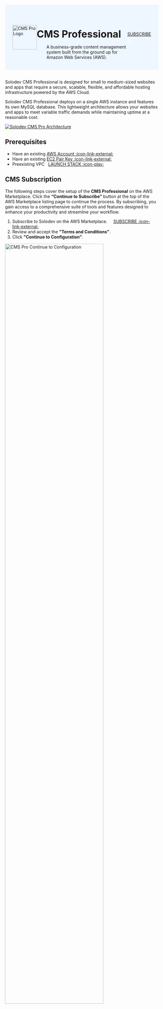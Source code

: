 # 

<div class="header">
  <div class="inner">
    <img src="/static/images/logos/pro-logo.jpg" alt="CMS Pro Logo" style="width: 80px;">
    <div>
      <h1>CMS Professional</h1>
      <p class="mb-0">A business-grade content management system built from the ground up for <br>Amazon Web Services (AWS).</p>
    </div>
  </div>
  <a class="btn-orange-lg" href="https://aws.amazon.com/marketplace/server/procurement?productId=prod-uahcrlmuczsau" rel="noopener noreferrer" target="_blank">SUBSCRIBE <span><svg xmlns="http://www.w3.org/2000/svg" viewBox="0 0 16 16" width="20" height="20" fill="#fff"><path d="M3.75 2h3.5a.75.75 0 0 1 0 1.5h-3.5a.25.25 0 0 0-.25.25v8.5c0 .138.112.25.25.25h8.5a.25.25 0 0 0 .25-.25v-3.5a.75.75 0 0 1 1.5 0v3.5A1.75 1.75 0 0 1 12.25 14h-8.5A1.75 1.75 0 0 1 2 12.25v-8.5C2 2.784 2.784 2 3.75 2Zm6.854-1h4.146a.25.25 0 0 1 .25.25v4.146a.25.25 0 0 1-.427.177L13.03 4.03 9.28 7.78a.751.751 0 0 1-1.042-.018.751.751 0 0 1-.018-1.042l3.75-3.75-1.543-1.543A.25.25 0 0 1 10.604 1Z"></path></svg></span></a>
</div>

<div class="row justify-content-between align-items-center mb-0">
  <div class="col-8">
    <p>Solodev CMS Professional is designed for small to medium-sized websites and apps that require a secure, scalable, flexible, and affordable hosting infrastructure powered by the AWS Cloud.</p>
    <p class="mb-0">Solodev CMS Professional deploys on a single AWS instance and features its own MySQL database. This lightweight architecture allows your websites and apps to meet variable traffic demands while maintaining uptime at a reasonable cost.</p>
  </div>
  <div class="col-4">
    <p><a href="/static/images/pro/solodev-cms-pro-architecture-2024.jpg" target="_blank"><img src="/static/images/enterprise/solodev-cms-enterprise-architecture-2024.jpg" alt="Solodev CMS Pro Architecture"></a></p>
  </div>
</div>

<!-- Solodev CMS Professional is available in the AWS Marketplace and can be instantly deployed in your account using <a href="https://docs.aws.amazon.com/AWSCloudFormation/latest/UserGuide/Welcome.html" target="_blank" rel="noopener noreferrer">AWS CloudFormation :icon-link-external:</a>. It leverages an advanced stack of AWS cloud services to deliver a scalable and reliable workload, including:

* <a href="https://docs.aws.amazon.com/acm/latest/userguide/acm-overview.html" target="_blank" rel="noopener noreferrer">Amazon Certificate Manager (ACM)</a>
* <a href="https://docs.aws.amazon.com/AmazonCloudFront/latest/DeveloperGuide/Introduction.html" target="_blank" rel="noopener noreferrer">Amazon CloudFront</a>
* <a href="https://docs.aws.amazon.com/AmazonCloudWatch/latest/monitoring/WhatIsCloudWatch.html" target="_blank" rel="noopener noreferrer">Amazon CloudWatch</a>
* <a href="https://docs.aws.amazon.com/documentdb/latest/developerguide/what-is.html" target="_blank" rel="noopener noreferrer">Amazon DocumentDB (with MongoDB Compatibility)</a>
* <a href="https://docs.aws.amazon.com/AWSEC2/latest/UserGuide/concepts.html" target="_blank" rel="noopener noreferrer">Amazon Elastic Compute Cloud (EC2)</a>
* <a href="https://docs.aws.amazon.com/efs/latest/ug/whatisefs.html" target="_blank" rel="noopener noreferrer">Amazon Elastic File System (EFS)</a>
* <a href="https://aws.amazon.com/elasticache/redis/" target="_blank" rel="noopener noreferrer">Amazon Elasticache for Redis</a>
* <a href="https://aws.amazon.com/systems-manager/" target="_blank">AWS Systems Manager</a>
* <a href="https://docs.aws.amazon.com/AmazonRDS/latest/UserGuide/Welcome.html" target="_blank" rel="noopener noreferrer">Amazon Relational Database Service (RDS) MySql</a>
* <a href="https://docs.aws.amazon.com/Route53/latest/DeveloperGuide/Welcome.html" target="_blank" rel="noopener noreferrer">Amazon Route 53</a>
* <a href="https://docs.aws.amazon.com/AmazonS3/latest/userguide/Welcome.html" target="_blank" rel="noopener noreferrer">Amazon Simple Storage Service (S3)</a>
* <a href="https://docs.aws.amazon.com/vpc/latest/userguide/what-is-amazon-vpc.html" target="_blank" rel="noopener noreferrer">Amazon Virtual Private Cloud (VPC)</a>
* <a href="https://docs.aws.amazon.com/waf/latest/developerguide/what-is-aws-waf.html" target="_blank" rel="noopener noreferrer">Amazon Web Application Firewall (WAF)</a>

Additional technology frameworks and libraries include <a href="https://www.linux.org/" target="_blank" rel="noopener noreferrer">Linux</a>, <a href="https://www.apache.org/" target="_blank" rel="noopener noreferrer">Apache</a>, <a href="https://www.mysql.com/" target="_blank" rel="noopener noreferrer">MySQL</a>, <a href="https://www.php.net/" target="_blank" rel="noopener noreferrer">PHP</a>, <a href="https://www.python.org/" target="_blank" rel="noopener noreferrer">Python</a>, and more. -->

## Prerequisites

* Have an existing <a href="https://portal.aws.amazon.com/billing/signup?refid=em_127222&p=free&c=hp&z=1&redirect_url=https%3A%2F%2Faws.amazon.com%2Fregistration-confirmation#/support" rel="noopener noreferrer" target="_blank">AWS Account :icon-link-external:</a>
* Have an existing <a href="https://console.aws.amazon.com/ec2/" target="_blank">EC2 Pair Key <span>:icon-link-external:</span></a>
* Preexisting VPC <a href="https://us-east-1.console.aws.amazon.com/cloudformation/home?region=us-east-1#/stacks/create?stackName=solodev-vpc&templateURL=https://solodev-aws-ha.s3.amazonaws.com/solodev-cms/cloudformation/infrastructure/vpc.yaml" target="_blank" class="btn-orange-sm mt-2" style="margin-left: .5rem;">LAUNCH STACK <span>:icon-play:</span></a>

## CMS Subscription

The following steps cover the setup of the **CMS Professional** on the AWS Marketplace. Click the **“Continue to Subscribe”** button at the top of the AWS Marketplace listing page to continue the process. By subscribing, you gain access to a comprehensive suite of tools and features designed to enhance your productivity and streamline your workflow.

1. Subscribe to Solodev on the AWS Marketplace. <a href="https://aws.amazon.com/marketplace/server/procurement?productId=prod-uahcrlmuczsau" target="_blank" class="btn-orange-sm" style="margin-left: 1rem;">SUBSCRIBE <span>:icon-link-external:</span></a>
2. Review and accept the **"Terms and Conditions"**.
3. Click **"Continue to Configuration"**.

<p><img src="/static/images/pro/aws-pro-subscribe.jpg" alt="CMS Pro Continue to Configuration" style="width: 80%;"></p>

!!!NOTE:
Once accepted, you will receive a thank you message asking you to configure your software. <br>This process can take a few moments. Please do not exit the screen or refresh the page.
!!!

### <span class="text-teal">Configure Software</span>

1. Choose a fulfillment option and software version to launch this software.

<p><img src="/static/images/quickstart/cms-configure.jpg" alt="CMS Pro Configure" style="width: 35%;"></p>

**Name** | **Description** 
:--- | ---
Fulfillment option | Select a fulfillment option. Default: Amazon Machine Image (AMI).
Software version | Select the software version. The latest version of Solodev CMS Pro is always recommended.
Region | Select the AWS Region.

2. Click **"Continue to Launch."**

<p><img src="/static/images/pro/cms-pro-continue-to-launch.jpg" alt="CMS Pro continue to launch" style="width: 80%;"></p>

!!!danger Important:
On the next screen, click on **"Usage Instructions"** and then select the Quickstart link to continue the installation.
!!!

### <span class="text-teal">Launch Software</span>

Review the launch configuration details and follow the instructions to launch this software.

{% tabs %}

{% tab title="CloudFormation" %}

To continue the installation, click the **Launch** button below and follow the outlined steps.

<a href="https://us-east-1.console.aws.amazon.com/cloudformation/home?region=us-east-1#/stacks/create?stackName=solodev-pro&templateURL=https://solodev-cms.s3.amazonaws.com/cloudformation/solodev-cms-pro.yaml" rel="noopener noreferrer" target="_blank"   class="btn-orange-lg mb-2">LAUNCH CMS PRO <span><svg xmlns="http://www.w3.org/2000/svg" viewBox="0 0 16 16" width="20" height="20" fill="#fff"><path d="M3.75 2h3.5a.75.75 0 0 1 0 1.5h-3.5a.25.25 0 0 0-.25.25v8.5c0 .138.112.25.25.25h8.5a.25.25 0 0 0 .25-.25v-3.5a.75.75 0 0 1 1.5 0v3.5A1.75 1.75 0 0 1 12.25 14h-8.5A1.75 1.75 0 0 1 2 12.25v-8.5C2 2.784 2.784 2 3.75 2Zm6.854-1h4.146a.25.25 0 0 1 .25.25v4.146a.25.25 0 0 1-.427.177L13.03 4.03 9.28 7.78a.751.751 0 0 1-1.042-.018.751.751 0 0 1-.018-1.042l3.75-3.75-1.543-1.543A.25.25 0 0 1 10.604 1Z"></path></svg></span></a>

!!!NOTE:
If your AWS region is different from `us-east-1`, make sure to select your specific region from the top menu.
!!!

#### Create Stack

1. Create a stack.

<p><img src="/static/images/pro/pro-create-stack.jpg" alt="CMS Pro Create Stack" style="width: 90%;"></p>

2. Click <span class="text-orange">**Next**</span>.

#### Stack Details

##### Provide a stack name

1. Provide a stack name. Stack name must be 1 to 128 characters, start with a letter, and only contain alphanumeric characters.

<p><img src="/static/images/pro/pro-stack-name.jpg" alt="CMS Pro stack name" style="width: 62%;"></p>

##### Parameters

1. Specify the parameters in the network settings section.

<p><img src="/static/images/pro/pro-params-network.jpg" alt="CMS Pro network settings" style="width: 50%;"></p>

Name   | Description
---    | ---
VPCID | Choose which VPC the Application should be deployed to. <br><br>An Amazon Virtual Private Cloud (VPC) is a dedicated environment that lets you launch the AWS resources that power your CMS Micro in an isolated virtual network. If you do not have a VPC, you will need to create one in your VPC Console. For instructions on how to create a VPC, <a href="https://docs.aws.amazon.com/AWSEC2/latest/UserGuide/using-vpc.html" target="_blank">click here for instructions :icon-link-external:</a>.
PublicSubnet1ID | The ID of the public subnet in Availability Zone 1 in your existing VPC (e.g., subnet-a0246dcd). <br><br>A subnet is a range of IP addresses contained in your VPC. You can create AWS resources, such as EC2 instances, in specific subnets, enabling you to group network resources more efficiently. If you do not have any existing subnets, you will need to create one in your Subnet Console. For instructions, <a href="https://docs.aws.amazon.com/AWSEC2/latest/UserGuide/using-vpc.html#ec2-shared-VPC-subnets" target="_blank">click here :icon-link-external:</a>.
PublicSubnet2ID | The ID of the public subnet in Availability Zone 2 in your existing VPC (e.g., subnet-b1236eea). <br><br>A subnet is a range of IP addresses contained in your VPC. You can create AWS resources, such as EC2 instances, in specific subnets, enabling you to group network resources more efficiently. If you do not have any existing subnets, you will need to create one in your Subnet Console. For instructions, <a href="https://docs.aws.amazon.com/AWSEC2/latest/UserGuide/using-vpc.html#ec2-shared-VPC-subnets" target="_blank">click here :icon-link-external:</a>.
InstanceType | CMS Micro runs on a single Amazon Elastic Compute (EC2) instance and is defaulted to run on a recommended m3.medium server. Depending on your traffic needs, you can select an instance size from the available options in the menu. <br><br>To learn more about which instance to choose based on your traffic needs, <a href="https://docs.aws.amazon.com/AWSEC2/latest/UserGuide/Instances.html" target="_blank">click here :icon-link-external:</a>.
KeyName | Name of an existing EC2 KeyPair to enable SSH access to the instances. <br><br>An Amazon EC2 key pair is a set of security credentials consisting of a public and private key that verify a user’s identity when connecting or communicating with an EC2 instance. Select an existing security group from the menu or configure a new security group using the form provided. If you do not have a Key Pair, you will need to create one in your Key Pair Console. For instructions <a href="https://docs.aws.amazon.com/AWSEC2/latest/UserGuide/ec2-key-pairs.html" target="_blank">click here :icon-link-external:</a>.
AmiAlias | An AMI Alias refers to a user-defined name or identifier for an Amazon Machine Image (AMI) that simplifies the process of referring to an AMI. <a href="https://docs.aws.amazon.com/AWSEC2/latest/UserGuide/AMIs.html" target="_blank">Click here :icon-link-external:</a> to learn more about AMIs.

2. Specify the CMS Settings.

<p><img src="/static/images/pro/pro-params-settings.jpg" alt="CMS Pro CMS Settings" style="width: 24%;"></p>

Name   | Description
---    | ---
AdminUser | The solodev admin username to login onto your CMS.
AdminPassword | The solodev admin password to login onto your CMS.
DatabaseUsername | The database admin account username.
DatabasePassword | The database root password.

3. Optional: Settings.

<p><img src="/static/images/pro/pro-params-settings-optional.jpg" alt="CMS Pro CMS Settings Optional" style="width: 52%;"></p>

Name   | Description
---    | ---
CookbookURL | Download and host on your own S3 bucket or copy this URL.
CertificateArn | CertificateArn for SSL cert that matches the FQDN above. Please visit the [AWS Certificate Manager](https://docs.aws.amazon.com/acm/).
CookbookURL | Download and host on your own S3 bucket or copy this URL.
WebsiteUrl | Name of initial Solodev website.
CidrIpAccess | Please set CIDR to 0.0.0.0/0 to allow all IP addresses to access the web server on port 80 and 443.
DeletionPolicy | A Deletion Policy is a configuration that you can set for resources in AWS CloudFormation templates to specify what should happen to the resource when its stack is deleted.
StorageEncrypted | Enable encryption for both Database (RDS) and Filesystem (EFS).

4. Optional: SSO.

<p><img src="/static/images/pro/pro-params-sso-optional.jpg" alt="CMS Pro CMS SSO Optional" style="width: 28%;"></p>

Name   | Description
---    | ---
SsoProviderUrl | Issuer URL of your OpenID Connect provider.
SsoClientId | Unique identifier assigned to a client application that is registered with an AWS Single Sign-On (SSO) service, used to authenticate and authorize the application to access SSO resources.
SsoClientSecret | Confidential key assigned to a client application registered with an AWS Single Sign-On (SSO) service, used in conjunction with the SSO Client ID to authenticate the application and secure access to SSO resources.

3. Click <span class="text-orange">**Next**</span>.

#### Configure Stack Options

1. Add a new tag. **This step is optional**.

Tags (key-value pairs) are used to apply metadata to AWS resources, which can help in organizing, identifying, and categorizing those resources. You can add up to 50 unique tags for each stack. If you need more information about tags, click here.

<p><img src="/static/images/quickstart/stack-tags.jpg" alt="CMS Pro tags" style="width: 80%;"></p>

2. Specify an existing AWS Identity and Access Management (IAM) service role that CloudFormation can assume. **This step is optional**.

<p><img src="/static/images/quickstart/stack-permissions.jpg" alt="CMS Pro permissions" style="width: 80%;"></p>

3. Select the stack failure options.

<p><img src="/static/images/quickstart/stack-failure.jpg" alt="CMS Pro failure" style="width: 80%;"></p>

Name   | Description
---    | ---
Behavior on provisioning failure | Specify the roll back behavior for a stack failure..
Delete newly created resources during a rollback | Specify whether resources that were created during a failed operation should be deleted regardless of their deletion policy.

To learn more about the stack failure options, <a href="https://docs.aws.amazon.com/AWSCloudFormation/latest/UserGuide/stack-failure-options.html" target="_blank">click here :icon-link-external:</a>.

#### Advanced options

1. You can set additional options for your stack, like notification options and a stack policy. For more information, <a href="https://docs.aws.amazon.com/AWSCloudFormation/latest/UserGuide/cfn-console-add-tags.html" target="_blank">click here :icon-link-external:</a>.

<p><img src="/static/images/quickstart/stack-advanced.jpg" alt="CMS Pro advanced options" style="width: 50%;"></p>

2. Click <span class="text-orange">**Next**</span>.

### Review and create

1. Review your settings.

2. Acknowledge the AWS CloudFormation terms.

<p><img src="/static/images/quickstart/stack-capabilities.jpg" alt="CMS Pro capabilities" style="width: 62%;"></p>

3. Click <span class="text-orange">**Submit**</span>.

### Stacks

1. <span class="text-orange">**Watch your CMS being created!**</span> Once the status changes from **CREATE_IN_PROGRESS** to **CREATE_COMPLETE**, you can access your CMS.

<p><img src="/static/images/pro/pro-stack.jpg" alt="CMS Pro Stack" style="width: 62%;"></p>

2. Click on the **Outputs** tab and copy the AdminUrl value.

<p><img src="/static/images/quickstart/stack-outputs.jpg" alt="CMS Pro Stack Outputs" style="width: 62%;"></p>

3. Open your preferred browser and paste the AdminUrl value to access the CMS login page. Use the **Admin Username** and **Admin Password** provided in the stacks output to log in.

<p><img src="/static/images/quickstart/login-screen.jpg" alt="Solodev CMS Login Screen" style="width: 50%;"></p>

{% endtab %}

{% tab title="Launch through EC2" %}

#### Choose an Action

1. Select **Launch through EC2**.

<p><img src="/static/images/quickstart/actions-ec2.jpg" alt="CMS Pro Actions" style="width: 74%;"></p>

2. Click **Launch**.

#### Launch an instance

Create virtual machines, or instances, that run on the AWS Cloud. Quickly get started by following the simple steps below.

1. **Name and tags**. Give your instance a **name**. You can also add additional tags (Optional).

<p><img src="/static/images/quickstart/name-instance.jpg" alt="Solodev CMS Pro Name" style="width: 55%;"></p>

!!!NOTE:
A tag is a label that you assign to an AWS resource. Each tag consists of a key and an optional value, both of which you define.
!!!

2. **Application and OS Images (Amazon Machine Image)**. An AMI contains the software configuration (operating system (OS), application server, and applications) required to launch your instance.

For more information about Amazon Machine Image, <a href="https://docs.aws.amazon.com/AWSEC2/latest/UserGuide/AMIs.html" target="_blank">click here :icon-link-external:</a>.

3. **Instance Type**. Select an instance type that meets your computing, memory, networking, or storage needs.

<p><img src="/static/images/quickstart/type-instance-large.jpg" alt="Solodev CMS Pro Instance Type" style="width: 55%;"></p>

To learn more about which instance to select based on your traffic needs, [click here](https://docs.aws.amazon.com/AWSEC2/latest/UserGuide/Instances.html).

!!!NOTE:
Solodev recommends t2.large server. Depending on your traffic needs, you can select an instance size from the available options in the menu.
!!!

4. **Key Pair**. You can use a key pair to securely connect to your instance. Ensure that you have access to the selected key pair before you launch the instance.
  
<p><img src="/static/images/quickstart/key-pair-instance.jpg" alt="Solodev CMS Pro Key Pair" style="width: 55%;"></p>

!!!NOTE:
An Amazon EC2 key pair is a set of security credentials consisting of a public and private key that verifies a user's identity when connecting or communicating with an EC2 instance. If you do not have a Key Pair, you will need to create one in your Key Pair Console. For instructions <a href="https://docs.aws.amazon.com/AWSEC2/latest/UserGuide/ec2-key-pairs.html" target="_blank">click here :icon-link-external:</a>.
!!!

5. **Network Settings**. Here you can create or select an existing security group, create an instance that can connect using SSH, and more.

<p><img src="/static/images/quickstart/network-instance.jpg" alt="Solodev CMS Pro Network Settings" style="width: 55%;"></p>

6. **Configure storage**. Specify the storage options for the instance.

<p><img src="/static/images/quickstart/storage-instance.jpg" alt="Solodev CMS Pro Storage" style="width: 55%;"></p>

For more information about storage, <a href="https://docs.aws.amazon.com/AWSEC2/latest/UserGuide/Storage.html?icmpid=docs_ec2_console" target="_blank">click here :icon-link-external:</a>.

7. Click **Launch Instance**.

<p><img src="/static/images/quickstart/launch-instance.jpg" alt="Solodev CMS Pro Launch Instance"></p>

8. You will get a success message. Click on the ID to access your EC2 Instance.

<p><img src="/static/images/quickstart/success-instance.jpg" alt="Solodev CMS Pro Success Message" style="width: 40%;"></p>

#### EC2 Instance

1. Check the **Instance State** and **Status Check** of your instance. Once your instance state changed from **Pending** to **Running**, click on the instance you created to access it.

<p><img src="/static/images/quickstart/cms-instance-state.jpg" alt="Solodev CMS Pro Instance" style="width: 40%;"></p>

2. Click on your **Public IPv4 address** to access the login page.

<p><img src="/static/images/quickstart/cms-public-address.jpg" alt="Solodev CMS Pro Public Address" style="width: 25%;"></p>

3. To log in, use **solodev** as the username and your **instance ID** as the password.

<p><img src="/static/images/quickstart/login-screen.jpg" alt="Solodev CMS Login Screen" style="width: 45%;"></p>
{% endtab %}

{% tab title="Launch from Website" %}

#### Choose an Action

1. Select **Launch from Website**

<p><img src="/static/images/quickstart/cms-launch-from-website.jpg" alt="CMS Pro Choose Actions" style="width: 55%;"></p>

2. **EC2 Instance Type**. CMS Micro runs on a single Amazon Elastic Compute (EC2) instance and is defaulted to run on a recommended t2.large server. Depending on your traffic needs, you can select an instance size from the available options in the menu. 

<p><img src="/static/images/quickstart/cms-instance.jpg" alt="CMS Pro EC2 Instance Type" style="width: 35%;"></p>

To learn more about which instance to choose based on your traffic needs, <a href="https://docs.aws.amazon.com/AWSEC2/latest/UserGuide/Instances.html" target="_blank">click here :icon-link-external:</a>.

3. **VPC Settings**. An Amazon Virtual Private Cloud (VPC) is a dedicated environment that lets you launch the AWS resources that power your CMS Micro in an isolated virtual network. If you do not have a VPC, you will need to create one in your VPC Console.

<p><img src="/static/images/quickstart/cms-vpc.jpg" alt="CMS Pro VPC Settings" style="width: 35%;"></p>

For instructions on how to create a VPC, <a href="https://docs.aws.amazon.com/AWSEC2/latest/UserGuide/using-vpc.html" target="_blank">click here for instructions :icon-link-external:</a>.

4. **Subnet Settings**. A subnet is a range of IP addresses contained in your VPC. You can create AWS resources, such as EC2 instances, in specific subnets, enabling you to group network resources more efficiently. 

<p><img src="/static/images/quickstart/cms-subnet.jpg" alt="CMS Pro Subnet Settings" style="width: 35%;"></p>

If you do not have any existing subnets, you will need to create one in your Subnet Console. For instructions, <a href="https://docs.aws.amazon.com/AWSEC2/latest/UserGuide/using-vpc.html#ec2-shared-VPC-subnets" target="_blank">click here :icon-link-external:</a>.

5. **Security Group Settings**. A security group acts as a firewall that controls the traffic allowed to reach one or more instances. You can create a new security group or choose one of your existing groups. Select an existing security group from the menu or configure a new security group using the form provided. Name your security group and give it a description.

<p><img src="/static/images/quickstart/security-groups.jpg" alt="CMS Pro Security Groups" style="width: 60%;"></p>

To learn more about security groups, <a href="https://docs.aws.amazon.com/AWSEC2/latest/UserGuide/ec2-security-groups.html" target="_blank">click here :icon-link-external:</a>.

6. **Key Pair Settings**. An Amazon EC2 key pair is a set of security credentials consisting of a public and private key that verify a user’s identity when connecting or communicating with an EC2 instance. Select an existing security group from the menu or configure a new security group using the form provided. 

<p><img src="/static/images/quickstart/cms-key-pair.jpg" alt="CMS Pro Key Pair Settings" style="width: 63%;"></p>

If you do not have a Key Pair, you will need to create one in your Key Pair Console. For instructions <a href="https://docs.aws.amazon.com/AWSEC2/latest/UserGuide/ec2-key-pairs.html" target="_blank">click here :icon-link-external:</a>.

7. Click <span class="text-orange">**Launch**</span>.

8. You will receive a success message to view your instance. Click on **EC2 Console**.

<p><img src="/static/images/quickstart/cms-success-launch.jpg" alt="CMS Pro Launch Message" style="width: 44%"></p>

#### EC2 Instance

1. Check the **Instance State** and **Status Check** of your instance. Once your instance state changed from **Pending** to **Running**, click on the instance you created to access it.

<p><img src="/static/images/quickstart/cms-instance-state.jpg" alt="Solodev CMS Pro Instance" style="width: 40%;"></p>

2. Click on your **Public IPv4 address** to access the login page.

<p><img src="/static/images/quickstart/cms-public-address.jpg" alt="Solodev CMS Pro Public Address" style="width: 25%;"></p>

3. To log in, use **solodev** as the username and your **instance ID** as the password.

<p><img src="/static/images/quickstart/login-screen.jpg" alt="Solodev CMS Login Screen" style="width: 45%;"></p>
{% endtab %}

{% endtabs %}

<!-- 1. **Choose an Action**

<p><img src="/static/images/pro/cms-pro-launch.jpg" alt="CMS Pro Launch CloudFormation" style="width: 70%; margin-bottom: 20px;"></p>

2. Click **"Launch"**.

## CloudFormation Stack Wizard

1.  Create stack. Continue with the pre-selected CloudFormation Template. The Amazon S3 template URL (used for the CloudFormation configuration) should be pre-selected. Click **"Next"** to continue.

<p><img src="/static/images/quickstart/create-stack.jpg" alt="CMS Pro Create Stack" style="width: 80%; margin-bottom: 20px;"></p>

2. Specify stack details. The following parameters must be configured to launch your Solodev CloudFormation stack:

**Parameter Description** | **Description** 
:--- | ---
Stack name | The name of your stack (set to "solodev-pro" by default). Please note, the name can include letters (A-Z and a-z), numbers (0-9), and dashes (-).

<p><img src="/static/images/quickstart/stack-name.png" alt="CMS Pro Stack Name" style="width: 80%;"></p>

**Network Setup**

**Name** | **Description** 
:--- | ---
VPCID | Choose which VPC the application should be deployed to.
PublicSubnet1ID | The ID of the public subnet in Availability Zone 1 in your existing VPC (e.g., subnet-a0246dcd).
PublicSubnet2ID | The ID of the public subnet in Availability Zone 2 in your existing VPC (e.g., subnet-b1236eea).
InstanceType | The EC2 instance type you wish to launch.
KeyName | Name of an existing EC2 KeyPair to enable SSH access to the instances.
CidrIpAccess | Please set CIDR to 0.0.0.0/0 to allow all IP addresses to access the web server on port 80 and 443

<p><img src="/static/images/pro/network-setup-pro.jpg" alt="CMS Pro Network Setup"></p>

**CMS Settings**

**Name** | **Description** 
:--- | ---
AdminUser | Name of the admin user.
AdminPassword | ***Password must be between 1-41 characters. All characters are allowed***.
DatabasePassword | ***Password must be between 8-41 characters. Only alphanumeric characters are allowed***.
StorageEncrypted | Enable encryption both Database (RDS) and Filesystem (EFS). True or False.

<p><img src="/static/images/pro/cms-settings-pro.jpg" alt="CMS Pro Settings"></p>

**Optional: Advanced**

**Name** | **Description**
:--- | ---
CookbookURL | https://s3.amazonaws.com/solodev-cms/chef/1.2/cookbooks.tar.gz | Download and host on your own S3 bucket or copy this URL.
WebsiteUrl | Name of your first Solodev website.
DeletionPolicy | Experimental: Deletion Policy (Retain, Delete, Snapshot).
CertificateArn | CertificateArn for SSL cert that matches the FQDN above. Please visit the AWS Certificate Manager.
RestoreBucketName | Name of the S3 bucket containing files for restore.

<p><img src="/static/images/pro/pro-advanced.jpg" alt="CMS Pro Optional Settings"></p>

!!! Note:
Advanced options are not required in order to start Solodev CMS.
!!!

3. Configure stack options. Generally speaking, no additional options need to be configured. If you are experiencing continued problems installing the software, disable "Rollback on failure" under the "Advanced" options. This will allow for further troubleshooting if necessary. Click on the **"Next"** button to continue.

4. Review stack. Review all CloudFront details and options. Ensure that the "I acknowledge that AWS CloudFormation might create IAM resources with custom names" checkbox is selected as well as the "I acknowledge that AWS CloudFormation might require the following capability: CAPABILITY_AUTO_EXPAND" checkbox. Click on the **"Submit"** button to launch your stack.

<p><img src="/static/images/quickstart/acknowledge.png" alt="CMS Pro Acknowledge Terms" style="width: 80%;"></p>

## Monitor the CloudFormation Stack Creation Process

Upon launching your CloudFormation stack, you can monitor the installation logs under the "Events" tab. The CloudFormation template will launch several stacks related to your Solodev instance, including EFS, EDS, and EC2. If you encounter any failures during this time, please visit the Common Issues page to begin troubleshooting.

<p><img src="/static/images/quickstart/stack-creation.png" alt="CMS Pro Stack Creation Process" style="width: 80%;"></p>

!!! Note: 
Creating a stack may take up to 30 min depending on the InstanceType you have chosen. During this time AWS session may expire, however the stack will continue to build. In such case simply re-login to your AWS account.
!!!

## View CloudFormation Stack Outputs
If your stack builds successfully, you will see the green "CREATE_COMPLETE" message. Click on the primary stack and view the "Outputs" tab. You will find the IP address associated with the Solodev backend. Point your primary domain (mydomain.com) and a dedicated backend domain/subdomain (solodev.mydomain.com) to this URL.

<p><img src="/static/images/quickstart/stack-complete.png" alt="CMS Pro Stack Create Complete" style="width: 80%;"></p> -->

## Next Steps

### Add your first website

Please [follow this link](/workspace/websites/add-website/) to learn more about Solodev and to learn how to build your first website.

<style>
  /* Headers */
  .header {
    display: flex;
    align-items: center;
    justify-content: space-between;
    padding: 2rem 1.5rem;
    margin-bottom: 2rem;
    background-color: #eef6ff;
  }
  .header .inner {
    display: flex;
    align-items: center;
    justify-content: start;
  }
  .header img {
    width: 80px;
  }
  .header h1 {
    margin-left: 0;
    font-size: 2rem;
    margin-bottom: 0.25rem;
  }
  .header p {
    padding-left: 2rem;
    margin-bottom: 0;
  }
</style>